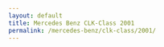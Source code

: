 ```yaml
---
layout: default
title: Mercedes Benz CLK-Class 2001
permalink: /mercedes-benz/clk-class/2001/
---
```

